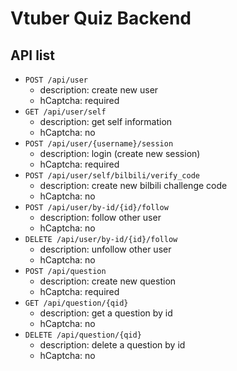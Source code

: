 # Vtuber Quiz Backend

## API list

- `POST /api/user`
    - description: create new user
    - hCaptcha: required
- `GET /api/user/self`
    - description: get self information
    - hCaptcha: no
- `POST /api/user/{username}/session`
    - description: login (create new session)
    - hCaptcha: required
- `POST /api/user/self/bilbili/verify_code`
    - description: create new bilbili challenge code
    - hCaptcha: no
- `POST /api/user/by-id/{id}/follow`
    - description: follow other user
    - hCaptcha: no
- `DELETE /api/user/by-id/{id}/follow`
    - description: unfollow other user
    - hCaptcha: no
- `POST /api/question`
    - description: create new question
    - hCaptcha: required
- `GET /api/question/{qid}`
    - description: get a question by id
    - hCaptcha: no
- `DELETE /api/question/{qid}`
    - description: delete a question by id
    - hCaptcha: no